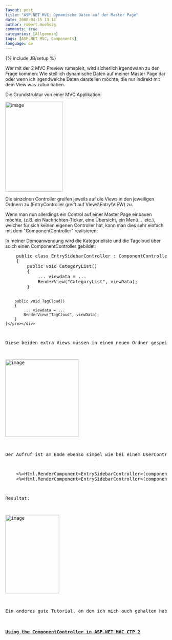 ```yaml
---
layout: post
title: "ASP.NET MVC: Dynamische Daten auf der Master Page"
date: 2008-04-15 13:14
author: robert.muehsig
comments: true
categories: [Allgemein]
tags: [ASP.NET MVC, Components]
language: de
---
```

{% include JB/setup %}
<p>Wer mit der 2 MVC Preview rumspielt, wird sicherlich irgendwann zu der Frage kommen: Wie stell ich dynamische Daten auf meiner Master Page dar oder wenn ich irgendwelche Daten darstellen möchte, die nur indirekt mit dem View was zutun haben.</p> <p>Die Grundstruktur von einer MVC Applikation:</p> <p><a href="{{BASE_PATH}}/assets/wp-images-de/image384.png"><img style="border-right: 0px; border-top: 0px; border-left: 0px; border-bottom: 0px" height="280" alt="image" src="{{BASE_PATH}}/assets/wp-images-de/image-thumb363.png" width="180" border="0"></a> </p> <p>Die einzelnen Controller greifen jeweils auf die Views in den jeweiligen Ordnern zu (EntryController greift auf Views\Entry\VIEW) zu.</p> <p>Wenn man nun allerdings ein Control auf einer Master Page einbauen möchte, (z.B. ein Nachrichten-Ticker, eine Übersicht, ein Menü...&nbsp; etc.), welcher für sich keinen eigenen Controller hat, kann man dies sehr einfach mit dem "ComponentController" realisieren:</p> <p>In meiner Demoanwendung wird die Kategorieliste und die Tagcloud über solch einen ComponentController gebildet:</p> <div class="wlWriterSmartContent" id="scid:812469c5-0cb0-4c63-8c15-c81123a09de7:1954a126-78e4-4763-bb1f-029084c1bcee" style="padding-right: 0px; display: inline; padding-left: 0px; float: none; padding-bottom: 0px; margin: 0px; padding-top: 0px"><pre name="code" class="c#">    public class EntrySidebarController : ComponentController
    {
        public void CategoryList()
        {
            ... viewdata = ...
            RenderView("CategoryList", viewData);
        }

        public void TagCloud()
        {
            ... viewdata = ...
            RenderView("TagCloud", viewData);
        }
    }</pre></div>
<p>Diese beiden extra Views müssen in einen neuen Ordner gespeichert werden:</p>
<p><a href="{{BASE_PATH}}/assets/wp-images-de/image385.png"><img style="border-right: 0px; border-top: 0px; border-left: 0px; border-bottom: 0px" height="241" alt="image" src="{{BASE_PATH}}/assets/wp-images-de/image-thumb364.png" width="230" border="0"></a> </p>
<p>Der Aufruf ist am Ende ebenso simpel wie bei einem UserControl:</p>
<div class="wlWriterSmartContent" id="scid:812469c5-0cb0-4c63-8c15-c81123a09de7:e3d7bcb9-5b32-4c74-a210-1c293e069830" style="padding-right: 0px; display: inline; padding-left: 0px; float: none; padding-bottom: 0px; margin: 0px; padding-top: 0px"><pre name="code" class="c#">    &lt;%=Html.RenderComponent&lt;EntrySidebarController&gt;(component =&gt; component.CategoryList())%&gt;
    &lt;%=Html.RenderComponent&lt;EntrySidebarController&gt;(component =&gt; component.TagCloud())%&gt;</pre></div>
<p>Resultat:</p>
<p><a href="{{BASE_PATH}}/assets/wp-images-de/image386.png"><img style="border-right: 0px; border-top: 0px; border-left: 0px; border-bottom: 0px" height="244" alt="image" src="{{BASE_PATH}}/assets/wp-images-de/image-thumb365.png" width="168" border="0"></a> </p>
<p>Ein anderes gute Tutorial, an dem ich mich auch gehalten habe: </p>
<h4><a href="http://weblogs.asp.net/mikebosch/archive/2008/03/10/using-the-componentcontroller-in-asp-net-mvc.aspx">Using the ComponentController in ASP.NET MVC CTP 2</a></h4>

